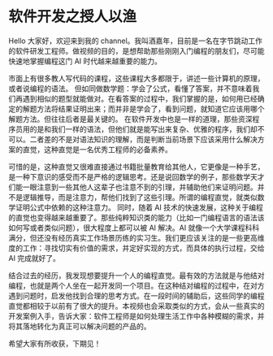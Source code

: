 # 软件开发之授人以渔

Hello 大家好，欢迎来到我的 channel。我叫酒嘉年，目前是一名在字节跳动工作的软件研发工程师。做视频的目的，是想帮助那些刚刚入门编程的朋友们，尽可能快速地掌握编程这门 AI 时代越来越重要的能力。

市面上有很多教人写代码的课程，这些课程大多都限于，讲述一些计算机的原理，或者说编程的语法。
但如同做数学题：学会了公式，看懂了答案，并不意味着我们再遇到相似的题型就能做对。在看答案的过程中，我们掌握的是，如何用已经确定的解题方法将结果证明出来；而并非是学会了，看到问题，就知道它应该用哪个解题方法。但往往后者是最关键的。
在软件开发中也是一样的道理，那些资深程序员用的是和我们一样的语法，但他们就是能写出来复杂、优雅的程序，我们却不可以。二者差的不是对语法知识的理解，而是判断当前场景下应该采用什么解决方案的直觉，这种直觉是一名优秀工程师的必备素养。

可惜的是，这种直觉又很难直接通过书籍批量教育给其他人，它更像是一种手艺，是一种下意识的感受而不是严格的逻辑思考。还是说回数学的例子，那些数学天才们能一眼注意到一些其他人这辈子也注意不到的引理，并辅助他们来证明问题。并不是逻辑推导，而是注意力，帮他们找到了这些引理。所谓的编程直觉，就类似数学证明公式中依赖的这种注意力。
同时，随着 AI 技术的快速发展，这种关于编程的直觉也变得越来越重要了。那些纯粹知识类的能力（比如一门编程语言的语法该如何写或者类似问题），很大程度上都可以被 AI 解决。AI 就像一个大学课程科科满分，但还没有经历真实工作场景历练的实习生。我们更应该关注的是一些更高维度的工作：寻找切实有价值的需求，并定好实现的方式，而具体的执行过程，交给 AI 完成就好了。

结合过去的经历，我发现想要提升一个人的编程直觉。最有效的方法就是与他结对编程，也就是两个人坐在一起开发同一个项目。在这种结对编程的过程中，在对方遇到问题时，启发他找到合理的思考方式。在一段时间的辅助后，这些同学的编程直觉都相较于以前有了很大的提升。本视频也会采取类似的方式，会从一些真实的开发案例入手，告诉大家：软件工程师是如何处理生活工作中各种模糊的需求，并将其落地转化为真正可以解决问题的产品的。

希望大家有所收获，下期见！

